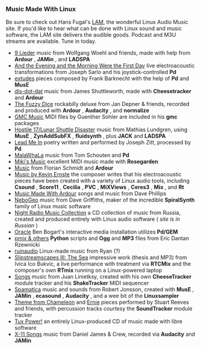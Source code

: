 ### Music Made With Linux

Be sure to check out Hans Fugal's [LAM](http://lam.fugal.net), the wonderful
Linux Audio Music site. If you'd like to hear what can be done with Linux
sound and music software, the LAM site delivers the audible goods. Podcast and
M3U streams are available. Tune in today.

  * [9 Lieder](http://www.rumford.de/9lieder.html) music from Wolfgang Woehl and friends, made with help from **Ardour** , **JAMin** , and **LADSPA**
  * [And the Evening and the Morning Were the First Day](http://crca.ucsd.edu/~jsarlo/music/) live electroacoustic transformations from Joseph Sarlo and his joystick-controlled **Pd**
  * [extudes](http://footils.org/) pieces composed by Frank Barknecht with the help of **Pd** and **MusE**
  * [dis-dot-dat](http://dis-dot-dat.net/index.cgi?item=/music/) music from James Shuttleworth, made with **Cheesetracker** and **Ardour**
  * [The Fuzzy Dice](http://myweb.cableone.net/eviltwin69/fuzzy.html) rockabilly deluxe from Jan Depner & friends, recorded and produced with **Ardour** , **Audacity** , and **normalize**
  * [GMC Music](http://www.geocities.com/gsohler/linux/) MIDI files by Guenther Sohler are included in his **gmc** packages 
  * [Hostile 17/Lunar Shuttle Disaster](http://www.helgo.net/gavel/lunar/) music from Mathias Lundgren, using **MusE** , **ZynAddSubFX** , **fluidsynth** , plus **JACK** and **LADSPA**
  * [Lead Me In](http://www.josephzitt.com/poetry/index.php) poetry written and performed by Joseph Zitt, processed by **Pd**
  * [MalaWhaLa](http://mala.wha.la/) music from Tom Schouten and **Pd**
  * [Miki's Music](http://www.geocities.jp/happy_winges/) excellent MIDI music made with **Rosegarden**
  * [Music](http://www.soundclick.com/bands/pagemusic.cfm?bandID=65399) from Florian Schmidt and **Ardour**
  * [Music by Kevin Ernste](http://ecmc.rochester.edu/kevine/) the composer writes that his electroacoustic pieces have been created with a variety of Linux audio tools, including **Csound** , **Score11** , **Cecilia** , **PVC** , **MiXViews** , **Ceres3** , **Mix** , and **Rt**
  * [Music Made With Ardour](http://linux-sound.org/ardour-music.html) songs and music from Dave Phillips 
  * [NeboGeo](http://www.pawfal.org/nebogeo/) music from Dave Griffiths, maker of the incredible **SpiralSynth** family of Linux music software 
  * [Night Radio Music Collection](http://knoppix.ru/lm.shtml) a CD collection of music from Russia, created and produced entirely with Linux audio software ( _site is in Russian_ ) 
  * [Oracle](http://www.ekran.org/ben/oracle) Ben Bogart's interactive media installation utilizes **Pd/GEM**
  * [pmix & others](http://zhevny.com) **Python** scripts and **Ogg** and **MP3** files from Eric Dantan Rzewnicki 
  * [ruinaudio](http://ruinaudio.com/media.html) Linux-made music from Ryan (?) 
  * [Slipstreamscapes III: The Sea](http://www.ohiolink.edu/etd/view.cgi?ucin984494016) impressive work (thesis and MP3) from Ivica Ico Bukvic, a live performance with treatment via **RTCMix** and the composer's own **RTmix** running on a Linux-powered laptop 
  * [Songs](http://www.reduz.com.ar/songs/) music from Juan Linietksy, created with his own **CheeseTracker** module tracker and his **ShakeTracker** MIDI sequencer 
  * [Spamatica](http://spamatica.se/musicsite/modules/news/) music and sounds from Robert Jonsson, created with **MusE** , **JAMin** , **ecasound** , **Audacity** , and a wee bit of the **Linuxsampler**
  * [Theme from Chameleon](http://seed.spudley.com/home/?node=stuart's%20music) and [Ernie](http://seed.spudley.com/home/?node=stuart's%20music) pieces performed by Stuart Reeves and friends, with percussion tracks courtesy the **SoundTracker** module tracker 
  * [Tux Power!](http://linuxaudio.org/en/music/) an entirely Linux-produced CD of music made with libre software 
  * [X-11 Songs](http://x-11.info/download.html) music from Daniel James & Crew, recorded via **Audacity** and **JAMin** 

